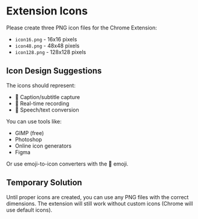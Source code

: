 # Extension Icons

Please create three PNG icon files for the Chrome Extension:

- `icon16.png` - 16x16 pixels
- `icon48.png` - 48x48 pixels
- `icon128.png` - 128x128 pixels

## Icon Design Suggestions

The icons should represent:
- 📝 Caption/subtitle capture
- 🎤 Real-time recording
- 💬 Speech/text conversion

You can use tools like:
- GIMP (free)
- Photoshop
- Online icon generators
- Figma

Or use emoji-to-icon converters with the 📝 emoji.

## Temporary Solution

Until proper icons are created, you can use any PNG files with the correct dimensions.
The extension will still work without custom icons (Chrome will use default icons).
